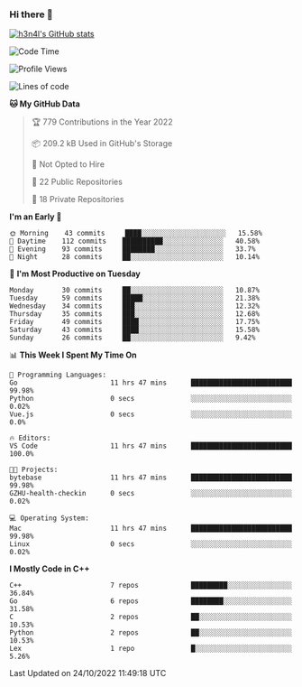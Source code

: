 ### Hi there 👋

[![h3n4l's GitHub stats](https://github-readme-stats.vercel.app/api?username=h3n4l&count_private=true&show_icons=true&theme=radical)](https://github.com/h3n4l/github-readme-stats)

<!--START_SECTION:waka-->
![Code Time](http://img.shields.io/badge/Code%20Time-771%20hrs%201%20min-blue)

![Profile Views](http://img.shields.io/badge/Profile%20Views-6-blue)

![Lines of code](https://img.shields.io/badge/From%20Hello%20World%20I%27ve%20Written-44%20Thousand%20lines%20of%20code-blue)

**🐱 My GitHub Data** 

> 🏆 779 Contributions in the Year 2022
 > 
> 📦 209.2 kB Used in GitHub's Storage 
 > 
> 🚫 Not Opted to Hire
 > 
> 📜 22 Public Repositories 
 > 
> 🔑 18 Private Repositories  
 > 
**I'm an Early 🐤** 

```text
🌞 Morning    43 commits     ████░░░░░░░░░░░░░░░░░░░░░   15.58% 
🌆 Daytime    112 commits    ██████████░░░░░░░░░░░░░░░   40.58% 
🌃 Evening    93 commits     ████████░░░░░░░░░░░░░░░░░   33.7% 
🌙 Night      28 commits     ██░░░░░░░░░░░░░░░░░░░░░░░   10.14%

```
📅 **I'm Most Productive on Tuesday** 

```text
Monday       30 commits     ██░░░░░░░░░░░░░░░░░░░░░░░   10.87% 
Tuesday      59 commits     █████░░░░░░░░░░░░░░░░░░░░   21.38% 
Wednesday    34 commits     ███░░░░░░░░░░░░░░░░░░░░░░   12.32% 
Thursday     35 commits     ███░░░░░░░░░░░░░░░░░░░░░░   12.68% 
Friday       49 commits     ████░░░░░░░░░░░░░░░░░░░░░   17.75% 
Saturday     43 commits     ████░░░░░░░░░░░░░░░░░░░░░   15.58% 
Sunday       26 commits     ██░░░░░░░░░░░░░░░░░░░░░░░   9.42%

```


📊 **This Week I Spent My Time On** 

```text
💬 Programming Languages: 
Go                       11 hrs 47 mins      █████████████████████████   99.98% 
Python                   0 secs              ░░░░░░░░░░░░░░░░░░░░░░░░░   0.02% 
Vue.js                   0 secs              ░░░░░░░░░░░░░░░░░░░░░░░░░   0.0%

🔥 Editors: 
VS Code                  11 hrs 47 mins      █████████████████████████   100.0%

🐱‍💻 Projects: 
bytebase                 11 hrs 47 mins      █████████████████████████   99.98% 
GZHU-health-checkin      0 secs              ░░░░░░░░░░░░░░░░░░░░░░░░░   0.02%

💻 Operating System: 
Mac                      11 hrs 47 mins      █████████████████████████   99.98% 
Linux                    0 secs              ░░░░░░░░░░░░░░░░░░░░░░░░░   0.02%

```

**I Mostly Code in C++** 

```text
C++                      7 repos             █████████░░░░░░░░░░░░░░░░   36.84% 
Go                       6 repos             ████████░░░░░░░░░░░░░░░░░   31.58% 
C                        2 repos             ██░░░░░░░░░░░░░░░░░░░░░░░   10.53% 
Python                   2 repos             ██░░░░░░░░░░░░░░░░░░░░░░░   10.53% 
Lex                      1 repo              █░░░░░░░░░░░░░░░░░░░░░░░░   5.26%

```



 Last Updated on 24/10/2022 11:49:18 UTC
<!--END_SECTION:waka-->

